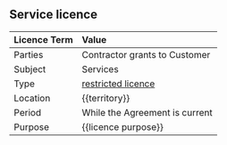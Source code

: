 ## Service licence 

|Licence Term| Value
|:------------- |:-------------
| Parties | Contractor grants to Customer 
| Subject | Services
| Type | [restricted licence](https://github.com/lawpatch/au-ip_license/blob/b109a2c8039df0fb564719810705b5b0f85e7593/au-license_ip_restrictive.md)
| Location | {{territory}}
| Period | While the Agreement is current
| Purpose |  {{licence purpose}}
